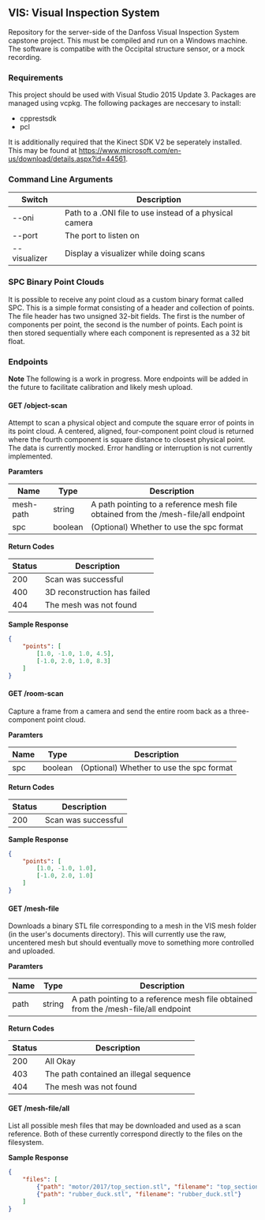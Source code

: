 ## VIS: Visual Inspection System

Repository for the server-side of the Danfoss Visual Inspection System capstone
project. This must be compiled and run on a Windows machine. The software is compatibe
with the Occipital structure sensor, or a mock recording.

### Requirements 

This project should be used with Visual Studio 2015 Update 3. Packages are managed using
vcpkg. The following packages are neccesary to install:

- cpprestsdk
- pcl

It is additionally required that the Kinect SDK V2 be seperately installed. This may be
found at https://www.microsoft.com/en-us/download/details.aspx?id=44561.

### Command Line Arguments

| Switch       | Description                                             |
|--------------|---------------------------------------------------------|
| --oni        | Path to a .ONI file to use instead of a physical camera |
| --port       | The port to listen on                                   |
| --visualizer | Display a visualizer while doing scans                  |

### SPC Binary Point Clouds
It is possible to receive any point cloud as a custom binary format called SPC. This is a
simple format consisting of a header and collection of points. The file header has two
unsigned 32-bit fields. The first is the number of components per point, the second is
the number of points. Each point is then stored sequentially where each component is
represented as a 32 bit float.

### Endpoints
**Note** The following is a work in progress. More endpoints will be added in the future
to facilitate calibration and likely mesh upload.

#### GET /object-scan
Attempt to scan a physical object and compute the square error of points in its point
cloud. A centered, aligned, four-component point cloud is returned where the fourth
component is square distance to closest physical point. The data is currently mocked.
Error handling or interruption is not currently implemented.

**Paramters**

| Name      | Type    | Description                                                                        |
|-----------|---------|------------------------------------------------------------------------------------|
| mesh-path | string  | A path pointing to a reference mesh file obtained from the /mesh-file/all endpoint |
| spc       | boolean | (Optional) Whether to use the spc format                                           |

**Return Codes**

| Status | Description                  |
|--------|------------------------------|
| 200    | Scan was successful          |
| 400    | 3D reconstruction has failed |
| 404    | The mesh was not found       |

**Sample Response**
```json
{
	"points": [
		[1.0, -1.0, 1.0, 4.5],
		[-1.0, 2.0, 1.0, 8.3]
	]
}
```
#### GET /room-scan
Capture a frame from a camera and send the entire room back as a three-component point
cloud.

**Paramters**

| Name | Type    | Description                              |
|------|---------|------------------------------------------|
| spc  | boolean | (Optional) Whether to use the spc format |

**Return Codes**

| Status| Description         |
|-------|---------------------|
| 200   | Scan was successful |

**Sample Response**
```json
{
	"points": [
		[1.0, -1.0, 1.0],
		[-1.0, 2.0, 1.0]
	]
}
```

#### GET /mesh-file
Downloads a binary STL file corresponding to a mesh in the VIS mesh folder (in the user's
documents directory). This will currently use the raw, uncentered mesh but should
eventually move to something more controlled and uploaded.

**Paramters**

| Name | Type   | Description                                                                        |
|------|--------|------------------------------------------------------------------------------------|
| path | string | A path pointing to a reference mesh file obtained from the /mesh-file/all endpoint |

**Return Codes**

| Status | Description                            |
|--------|----------------------------------------|
| 200    | All Okay                               |
| 403    | The path contained an illegal sequence |
| 404    | The mesh was not found                 |

#### GET /mesh-file/all
List all possible mesh files that may be downloaded and used as a scan reference. Both of
these currently correspond directly to the files on the filesystem.

**Sample Response**
```json
{
	"files": [
		{"path": "motor/2017/top_section.stl", "filename": "top_section.stl"},
		{"path": "rubber_duck.stl", "filename": "rubber_duck.stl"}
	]
}
```
